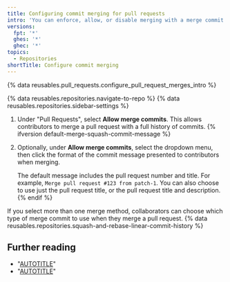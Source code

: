 ```yaml
---
title: Configuring commit merging for pull requests
intro: 'You can enforce, allow, or disable merging with a merge commit for all pull request merges on {% data variables.location.product_location %} in your repository.'
versions:
  fpt: '*'
  ghes: '*'
  ghec: '*'
topics:
  - Repositories
shortTitle: Configure commit merging
---
```

{% data reusables.pull_requests.configure_pull_request_merges_intro %}

{% data reusables.repositories.navigate-to-repo %}
{% data reusables.repositories.sidebar-settings %}
1. Under "Pull Requests", select **Allow merge commits**. This allows contributors to merge a pull request with a full history of commits.
{% ifversion default-merge-squash-commit-message %}
1. Optionally, under **Allow merge commits**, select the dropdown menu, then click the format of the commit message presented to contributors when merging.

   The default message includes the pull request number and title. For example, `Merge pull request #123 from patch-1`. You can also choose to use just the pull request title, or the pull request title and description.
{% endif %}

If you select more than one merge method, collaborators can choose which type of merge commit to use when they merge a pull request. {% data reusables.repositories.squash-and-rebase-linear-commit-history %}

## Further reading

* "[AUTOTITLE](/pull-requests/collaborating-with-pull-requests/incorporating-changes-from-a-pull-request/about-pull-request-merges)"
* "[AUTOTITLE](/pull-requests/collaborating-with-pull-requests/incorporating-changes-from-a-pull-request/merging-a-pull-request)"
